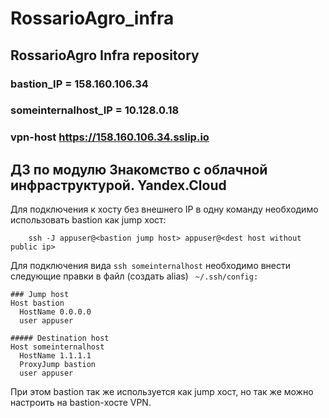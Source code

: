 # RossarioAgro_infra
## RossarioAgro Infra repository

### bastion_IP = 158.160.106.34
### someinternalhost_IP = 10.128.0.18
### vpn-host https://158.160.106.34.sslip.io

## ДЗ по модулю Знакомство с облачной инфраструктурой. Yandex.Cloud
Для подключения к хосту без внешнего IP в одну команду необходимо использовать bastion как jump хост:
```
	ssh -J appuser@<bastion jump host> appuser@<dest host without public ip>
  ```

Для подключения вида ```ssh someinternalhost``` необходимо внести следующие правки в файл (создать alias) ``` ~/.ssh/config:```
```
### Jump host
Host bastion
  HostName 0.0.0.0
  user appuser

##### Destination host
Host someinternalhost
  HostName 1.1.1.1
  ProxyJump bastion
  user appuser
```
При этом bastion так же используется как jump хост, но так же можно настроить на bastion-хосте VPN.
